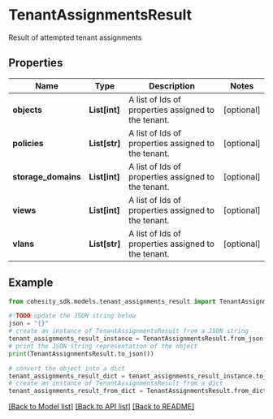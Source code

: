 # TenantAssignmentsResult

Result of attempted tenant assignments

## Properties

Name | Type | Description | Notes
------------ | ------------- | ------------- | -------------
**objects** | **List[int]** | A list of Ids of properties assigned to the tenant. | [optional] 
**policies** | **List[str]** | A list of Ids of properties assigned to the tenant. | [optional] 
**storage_domains** | **List[int]** | A list of Ids of properties assigned to the tenant. | [optional] 
**views** | **List[int]** | A list of Ids of properties assigned to the tenant. | [optional] 
**vlans** | **List[str]** | A list of Ids of properties assigned to the tenant. | [optional] 

## Example

```python
from cohesity_sdk.models.tenant_assignments_result import TenantAssignmentsResult

# TODO update the JSON string below
json = "{}"
# create an instance of TenantAssignmentsResult from a JSON string
tenant_assignments_result_instance = TenantAssignmentsResult.from_json(json)
# print the JSON string representation of the object
print(TenantAssignmentsResult.to_json())

# convert the object into a dict
tenant_assignments_result_dict = tenant_assignments_result_instance.to_dict()
# create an instance of TenantAssignmentsResult from a dict
tenant_assignments_result_from_dict = TenantAssignmentsResult.from_dict(tenant_assignments_result_dict)
```
[[Back to Model list]](../README.md#documentation-for-models) [[Back to API list]](../README.md#documentation-for-api-endpoints) [[Back to README]](../README.md)


